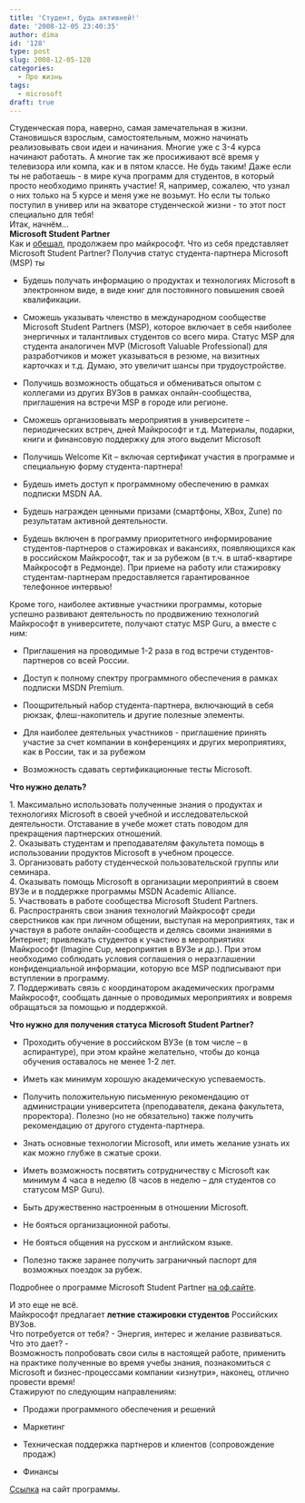 ```yaml
---
title: 'Студент, будь активней!'
date: '2008-12-05 23:40:35'
author: dima
id: '128'
type: post
slug: 2008-12-05-128
categories:
  - Про жизнь
tags:
  - microsoft
draft: true
---
```


Студенческая пора, наверно, самая замечательная в жизни. Становишься взрослым, самостоятельным, можно начинать реализовывать свои идеи и начинания. Многие уже с 3-4 курса начинают работать. А многие так же просиживают всё время у телевизора или компа, как и в пятом классе. Не будь таким! Даже если ты не работаешь - в мире куча программ для студентов, в который просто необходимо принять участие! Я, например, сожалею, что узнал о них только на 5 курсе и меня уже не возьмут. Но если ты только поступил в универ или на экваторе студенческой жизни - то этот пост специально для тебя!  
Итак, начнём...  
**Microsoft Student Partner**  
Как и [обещал](/blog/2008-11-28-125), продолжаем про майкрософт. Что из себя представляет Microsoft Student Partner? Получив статус студента-партнера Microsoft (MSP) ты  

  
*   Будешь получать информацию о продуктах и технологиях Microsoft в электронном виде, в виде книг для постоянного повышения своей квалификации.
  
*   Сможешь указывать членство в международном сообществе Microsoft Student Partners (MSP), которое включает в себя наиболее энергичных и талантливых студентов со всего мира. Статус MSP для студента аналогичен MVP (Microsoft Valuable Professional) для разработчиков и может указываться в резюме, на визитных карточках и т.д. Думаю, это увеличит шансы при трудоустройстве.
  
*   Получишь возможность общаться и обмениваться опытом с коллегами из других ВУЗов в рамках онлайн-сообщества, приглашения на встречи MSP в городе или регионе.
  
*   Сможешь организовывать мероприятия в университете – периодических встреч, дней Майкрософт и т.д. Материалы, подарки, книги и финансовую поддержку для этого выделит Microsoft
  
*   Получишь Welcome Kit – включая сертификат участия в программе и специальную форму студента-партнера!
  
*   Будешь иметь доступ к программному обеспечению в рамках подписки MSDN AA.
  
*   Будешь награжден ценными призами (смартфоны, XBox, Zune) по результатам активной деятельности.
  
*   Будешь включен в программу приоритетного информирование студентов-партнеров о стажировках и вакансиях, появляющихся как в российском Майкрософт, так и за рубежом (в т.ч. в штаб-квартире Майкрософт в Редмонде). При приеме на работу или стажировку студентам-партнерам предоставляется гарантированное телефонное интервью!
  

  
Кроме того, наиболее активные участники программы, которые успешно развивают деятельность по продвижению технологий Майкрософт в университете, получают статус MSP Guru, а вместе с ним:  

  
*   Приглашения на проводимые 1-2 раза в год встречи студентов-партнеров со всей России.
  
*   Доступ к полному спектру программного обеспечения в рамках подписки MSDN Premium.
  
*   Поощрительный набор студента-партнера, включающий в себя рюкзак, флеш-накопитель и другие полезные элементы.
  
*   Для наиболее деятельных участников - приглашение принять участие за счет компании в конференциях и других мероприятиях, как в России, так и за рубежом
  
*   Возможность сдавать сертификационные тесты Microsoft.
  

  
**Что нужно делать?**  
  
1\. Максимально использовать полученные знания о продуктах и технологиях Microsoft в своей учебной и исследовательской деятельности. Отставание в учебе может стать поводом для прекращения партнерских отношений.  
2\. Оказывать студентам и преподавателям факультета помощь в использовании продуктов Microsoft в учебном процессе.  
3\. Организовать работу студенческой пользовательской группы или семинара.  
4\. Оказывать помощь Microsoft в организации мероприятий в своем ВУЗе и в поддержке программы MSDN Academic Alliance.  
5\. Участвовать в работе сообщества Microsoft Student Partners.  
6\. Распространять свои знания технологий Майкрософт среди сверстников как при личном общении, выступая на мероприятиях, так и участвуя в работе онлайн-сообществ и делясь своими знаниями в Интернет; привлекать студентов к участию в мероприятиях Майкрософт (Imagine Cup, мероприятия в ВУЗе и др.). При этом необходимо соблюдать условия соглашения о неразглашении конфиденциальной информации, которую все MSP подписывают при вступлении в программу.  
7\. Поддерживать связь с координатором академических программ Майкрософт, сообщать данные о проводимых мероприятиях и вовремя обращаться за помощью и поддержкой.  
  
**Что нужно для получения статуса Microsoft Student Partner?**  

  
*   Проходить обучение в российском ВУЗе (в том числе – в аспирантуре), при этом крайне желательно, чтобы до конца обучения оставалось не менее 1-2 лет.
  
*   Иметь как минимум хорошую академическую успеваемость.
  
*   Получить положительную письменную рекомендацию от администрации университета (преподавателя, декана факультета, проректора). Полезно (но не обязательно) также получить рекомендацию от другого студента-партнера.
  
*   Знать основные технологии Microsoft, или иметь желание узнать их как можно глубже в сжатые сроки.
  
*   Иметь возможность посвятить сотрудничеству с Microsoft как минимум 4 часа в неделю (8 часов в неделю – для студентов со статусом MSP Guru).
  
*   Быть дружественно настроенным в отношении Microsoft.
  
*   Не бояться организационной работы.
  
*   Не бояться общения на русском и английском языке.
  
*   Полезно также заранее получить заграничный паспорт для возможных поездок за рубеж.
  

  
Подробнее о программе Microsoft Student Partner [на оф.сайте](https://msdn.microsoft.com/ru-ru/microsoftstudentpartners.aspx).  
  
И это еще не всё.  
Майкрософт предлагает **летние стажировки студентов** Российских ВУЗов.  
Что потребуется от тебя? - Энергия, интерес и желание развиваться. Что это дает? -  
Возможность попробовать свои силы в настоящей работе, применить на практике полученные во время учебы знания, познакомиться с Microsoft и бизнес-процессами компании «изнутри», наконец, отлично провести время!  
Стажируют по следующим направлениям:  

  
*   Продажи программного обеспечения и решений
  
*   Маркетинг
  
*   Техническая поддержка партнеров и клиентов (сопровождение продаж)
  
*   Финансы
  

  
[Ссылка](https://www.microsoft.com/rus/careers/students_summer.aspx) на сайт программы.